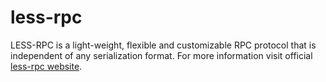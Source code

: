 # less-rpc

LESS-RPC is a light-weight, flexible and customizable RPC protocol that is independent of any serialization format. For more information visit official [less-rpc website](http://less-rpc.com).
